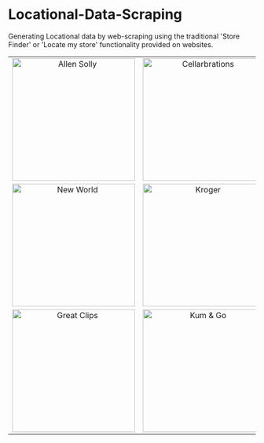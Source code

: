 # Locational-Data-Scraping
Generating Locational data by web-scraping using the traditional 'Store Finder' or 'Locate my store' functionality provided on websites.


| | | |
|:-------------------------:|:-------------------------:|:-------------------------:|
|<img width="250" alt="Allen Solly" src="https://allensolly.imgix.net/img/app/brands/Allensolly/as_logo.png">|<img width="250" alt="Cellarbrations" src="https://www.cellarbrations.com.au/sites/all/themes/cellarbrations/logo.png">|<img width="250" alt="Four Square" src="https://www.foursquare.co.nz/media/215/logo_north.gif">|
|<img width="250" alt="New World" src="https://www.newworld.co.nz/-/media/Project/Sitecore/Brands/Brand-New-World/nw-logo.svg">|<img width="250" alt="Kroger" src="https://i1.wp.com/whnt.com/wp-content/uploads/sites/20/2019/11/s116658925.jpg?resize=2560%2C1440&ssl=1">|<img width="250" alt="Peter England" src="https://peterengland.imgix.net/img/app/brands/pe/pe_logo.png">|
|<img width="250" alt="Great Clips" src="https://fontmeme.com/images/great-clips-font.png">|<img width="250" alt="Kum & Go" src="https://upload.wikimedia.org/wikipedia/en/thumb/5/51/Kum_%26_Go_logo.svg/2560px-Kum_%26_Go_logo.svg.png">|


